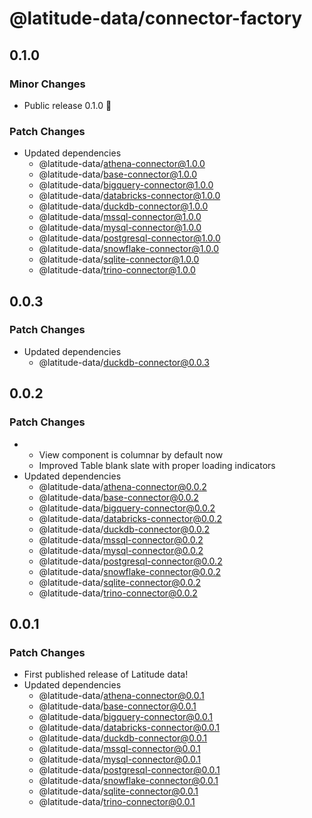 # @latitude-data/connector-factory

## 0.1.0

### Minor Changes

- Public release 0.1.0 🎉

### Patch Changes

- Updated dependencies
  - @latitude-data/athena-connector@1.0.0
  - @latitude-data/base-connector@1.0.0
  - @latitude-data/bigquery-connector@1.0.0
  - @latitude-data/databricks-connector@1.0.0
  - @latitude-data/duckdb-connector@1.0.0
  - @latitude-data/mssql-connector@1.0.0
  - @latitude-data/mysql-connector@1.0.0
  - @latitude-data/postgresql-connector@1.0.0
  - @latitude-data/snowflake-connector@1.0.0
  - @latitude-data/sqlite-connector@1.0.0
  - @latitude-data/trino-connector@1.0.0

## 0.0.3

### Patch Changes

- Updated dependencies
  - @latitude-data/duckdb-connector@0.0.3

## 0.0.2

### Patch Changes

- - View component is columnar by default now
  - Improved Table blank slate with proper loading indicators
- Updated dependencies
  - @latitude-data/athena-connector@0.0.2
  - @latitude-data/base-connector@0.0.2
  - @latitude-data/bigquery-connector@0.0.2
  - @latitude-data/databricks-connector@0.0.2
  - @latitude-data/duckdb-connector@0.0.2
  - @latitude-data/mssql-connector@0.0.2
  - @latitude-data/mysql-connector@0.0.2
  - @latitude-data/postgresql-connector@0.0.2
  - @latitude-data/snowflake-connector@0.0.2
  - @latitude-data/sqlite-connector@0.0.2
  - @latitude-data/trino-connector@0.0.2

## 0.0.1

### Patch Changes

- First published release of Latitude data!
- Updated dependencies
  - @latitude-data/athena-connector@0.0.1
  - @latitude-data/base-connector@0.0.1
  - @latitude-data/bigquery-connector@0.0.1
  - @latitude-data/databricks-connector@0.0.1
  - @latitude-data/duckdb-connector@0.0.1
  - @latitude-data/mssql-connector@0.0.1
  - @latitude-data/mysql-connector@0.0.1
  - @latitude-data/postgresql-connector@0.0.1
  - @latitude-data/snowflake-connector@0.0.1
  - @latitude-data/sqlite-connector@0.0.1
  - @latitude-data/trino-connector@0.0.1
